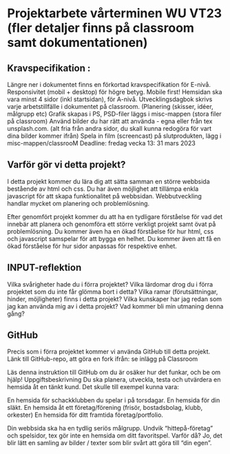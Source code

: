 # Projektarbete vårterminen WU VT23 (fler detaljer finns på classroom samt dokumentationen)

## Kravspecifikation :
Längre ner i dokumentet finns en förkortad kravspecifikation för E-nivå.
Responsivitet (mobil + desktop) för högre betyg. Mobile first!
Hemsidan ska vara minst 4 sidor (inkl startsidan), för A-nivå.
Utvecklingsdagbok skrivs varje arbetstillfälle i dokumentet på classroom.
(Planering (skisser, idéer, målgrupp etc) 
Grafik skapas i PS, PSD-filer läggs i misc-mappen (stora filer på classroom)
Använd bilder du har rätt att använda - egna eller från tex unsplash.com. (alt fria från andra sidor, du skall kunna redogöra för vart dina bilder kommer ifrån)
Spela in film (screencast) på slutprodukten, lägg i misc-mappen/classrooM
Deadline: fredag vecka 13: 31 mars 2023

## Varför gör vi detta projekt?
I detta projekt kommer du lära dig att sätta samman en större webbsida bestående av html och css. Du har även möjlighet att tillämpa enkla javascript för att skapa funktionalitet på webbsidan. Webbutveckling handlar mycket om planering och problemlösning.

Efter genomfört projekt kommer du att ha en tydligare förståelse för vad det innebär att planera och genomföra ett större verkligt projekt samt övat på problemlösning. Du kommer även ha en ökad förståelse för hur html, css och javascript samspelar för att bygga en helhet. Du kommer även att få en ökad förståelse för hur sidor anpassas för respektive enhet.

## INPUT-reflektion
Vilka svårigheter hade du i förra projektet?
Vilka lärdomar drog du i förra projektet som du inte får glömma bort i detta?
Vilka ramar (förutsättningar, hinder, möjligheter) finns i detta projekt?
Vilka kunskaper har jag redan som jag kan använda mig av i detta projekt?
Vad kommer bli min utmaning denna gång?


## GitHub
Precis som i förra projektet kommer vi använda GitHub till detta projekt. 
Länk till GitHub-repo, att göra en fork ifrån: se inlägg på Classroom

Läs denna instruktion till GitHub om du är osäker hur det funkar, och be om hjälp!
Uppgiftsbeskrivning
Du ska planera, utveckla, testa och utvärdera en hemsida åt en tänkt kund. Det skulle till exempel kunna vara:


En hemsida för schackklubben du spelar i på torsdagar.
En hemsida för din släkt.
En hemsida åt ett företag/förening (frisör, bostadsbolag, klubb, orkester)
En hemsida för ditt framtida företag/portfolio.

Din webbsida ska ha en tydlig seriös målgrupp. Undvik “hittepå-företag” och spelsidor, tex gör inte en hemsida om ditt favoritspel. Varför då? Jo, det blir lätt en samling av bilder / texter som blir svårt att göra till “din egen”.
